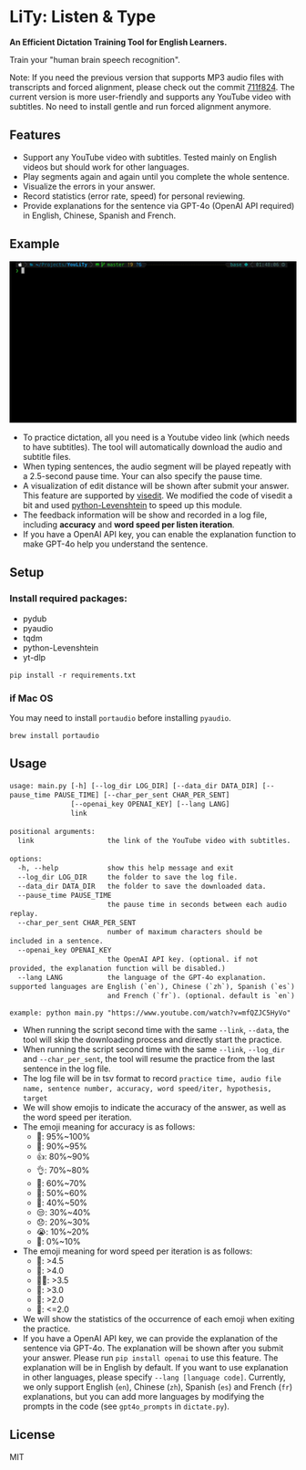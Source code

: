 # LiTy: Listen &amp; Type

**An Efficient Dictation Training Tool for English Learners.**

Train your "human brain speech recognition".

Note: If you need the previous version that supports MP3 audio files with transcripts and forced alignment, please check out the commit [711f824](https://github.com/voidism/LiTy/tree/711f824a9fb799196f0ddc46ad3518191ad4a922). The current version is more user-friendly and supports any YouTube video with subtitles. No need to install gentle and run forced alignment anymore.

## Features
- Support any YouTube video with subtitles. Tested mainly on English videos but should work for other languages.
- Play segments again and again until you complete the whole sentence.
- Visualize the errors in your answer.
- Record statistics (error rate, speed) for personal reviewing.
- Provide explanations for the sentence via GPT-4o (OpenAI API required) in English, Chinese, Spanish and French.

## Example

![usage](LiTy-demo.gif)

- To practice dictation, all you need is a Youtube video link (which needs to have subtitles). The tool will automatically download the audio and subtitle files.
- When typing sentences, the audio segment will be played repeatly with a 2.5-second pause time. Your can also specify the pause time.
- A visualization of edit distance will be shown after submit your answer. This feature are supported by [visedit](https://github.com/ukiuki-satoshi/visedit/). We modified the code of visedit a bit and used [python-Levenshtein](https://github.com/ztane/python-Levenshtein/) to speed up this module.
- The feedback information will be show and recorded in a log file, including **accuracy** and **word speed per listen iteration**.
- If you have a OpenAI API key, you can enable the explanation function to make GPT-4o help you understand the sentence.

## Setup

### Install required packages:

- pydub
- pyaudio
- tqdm
- python-Levenshtein
- yt-dlp

```
pip install -r requirements.txt
```

### if Mac OS

You may need to install `portaudio` before installing `pyaudio`.

```
brew install portaudio
```

## Usage

```
usage: main.py [-h] [--log_dir LOG_DIR] [--data_dir DATA_DIR] [--pause_time PAUSE_TIME] [--char_per_sent CHAR_PER_SENT]
               [--openai_key OPENAI_KEY] [--lang LANG]
               link

positional arguments:
  link                  the link of the YouTube video with subtitles.

options:
  -h, --help            show this help message and exit
  --log_dir LOG_DIR     the folder to save the log file.
  --data_dir DATA_DIR   the folder to save the downloaded data.
  --pause_time PAUSE_TIME
                        the pause time in seconds between each audio replay.
  --char_per_sent CHAR_PER_SENT
                        number of maximum characters should be included in a sentence.
  --openai_key OPENAI_KEY
                        the OpenAI API key. (optional. if not provided, the explanation function will be disabled.)
  --lang LANG           the language of the GPT-4o explanation. supported languages are English (`en`), Chinese (`zh`), Spanish (`es`)
                        and French (`fr`). (optional. default is `en`)
```

```
example: python main.py "https://www.youtube.com/watch?v=mfQZJC5HyVo"
```

- When running the script second time with the same `--link`, `--data`, the tool will skip the downloading process and directly start the practice.
- When running the script second time with the same `--link`, `--log_dir` and `--char_per_sent`, the tool will resume the practice from the last sentence in the log file.
- The log file will be in tsv format to record `practice time, audio file name, sentence number, accuracy, word speed/iter, hypothesis, target`
- We will show emojis to indicate the accuracy of the answer, as well as the word speed per iteration.
- The emoji meaning for accuracy is as follows:
  - 💯: 95%~100%
  - 👏: 90%~95%
  - 👍: 80%~90%
  - 👌: 70%~80%
  - 👀: 60%~70%
  - 🤔: 50%~60%
  - 🤨: 40%~50%
  - 😒: 30%~40%
  - 😞: 20%~30%
  - 😭: 10%~20%
  - 🤬: 0%~10%
- The emoji meaning for word speed per iteration is as follows:
  - 🚀: >4.5
  - 💨: >4.0
  - 🏃‍♂️: >3.5
  - 🐇: >3.0
  - 🐢: >2.0
  - 🐌: <=2.0
- We will show the statistics of the occurrence of each emoji when exiting the practice.
- If you have a OpenAI API key, we can provide the explanation of the sentence via GPT-4o. The explanation will be shown after you submit your answer. Please run `pip install openai` to use this feature. The explanation will be in English by default. If you want to use explanation in other languages, please specify `--lang [language code]`. Currently, we only support English (`en`), Chinese (`zh`), Spanish (`es`) and French (`fr`) explanations, but you can add more languages by modifying the prompts in the code (see `gpt4o_prompts` in `dictate.py`).

## License

MIT